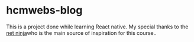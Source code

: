 # hcmwebs-blog

This is a project done while learning React native. My special thanks to the <a href="https://github.com/iamshaunjp/Complete-React-Tutorial" target="_blank" rel="noopener noreferrer">net ninja</a>who is the main source of inspiration for this course..
